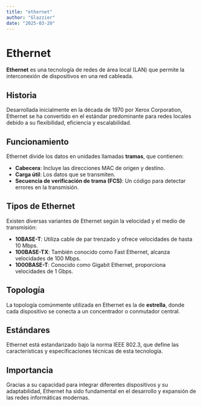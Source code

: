 ```yaml
---
title: "ethernet"
author: "Glazzier"
date: "2025-03-20"
---
```


# Ethernet

**Ethernet** es una tecnología de redes de área local (LAN) que permite la interconexión de dispositivos en una red cableada.

## Historia

Desarrollada inicialmente en la década de 1970 por Xerox Corporation, Ethernet se ha convertido en el estándar predominante para redes locales debido a su flexibilidad, eficiencia y escalabilidad.

## Funcionamiento

Ethernet divide los datos en unidades llamadas **tramas**, que contienen:

- **Cabecera**: Incluye las direcciones MAC de origen y destino.
- **Carga útil**: Los datos que se transmiten.
- **Secuencia de verificación de trama (FCS)**: Un código para detectar errores en la transmisión.

## Tipos de Ethernet

Existen diversas variantes de Ethernet según la velocidad y el medio de transmisión:

- **10BASE-T**: Utiliza cable de par trenzado y ofrece velocidades de hasta 10 Mbps.
- **100BASE-TX**: También conocido como Fast Ethernet, alcanza velocidades de 100 Mbps.
- **1000BASE-T**: Conocido como Gigabit Ethernet, proporciona velocidades de 1 Gbps.

## Topología

La topología comúnmente utilizada en Ethernet es la de **estrella**, donde cada dispositivo se conecta a un concentrador o conmutador central.

## Estándares

Ethernet está estandarizado bajo la norma IEEE 802.3, que define las características y especificaciones técnicas de esta tecnología.

## Importancia

Gracias a su capacidad para integrar diferentes dispositivos y su adaptabilidad, Ethernet ha sido fundamental en el desarrollo y expansión de las redes informáticas modernas.
